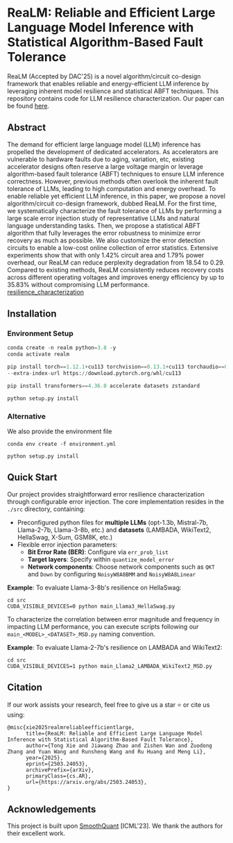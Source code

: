 # ReaLM: Reliable and Efficient Large Language Model Inference with Statistical Algorithm-Based Fault Tolerance

ReaLM (Accepted by DAC'25) is a novel algorithm/circuit co-design framework that enables reliable and energy-efficient LLM inference by leveraging inherent model resilience and statistical ABFT techniques. This repository contains code for LLM resilience characterization. Our paper can be found [here](https://arxiv.org/abs/2503.24053).

## Abstract

The demand for efficient large language model (LLM) inference has propelled the development of dedicated accelerators. As accelerators are vulnerable to hardware faults due to aging, variation, etc, existing accelerator designs often reserve a large voltage margin or leverage algorithm-based fault tolerance (ABFT) techniques to ensure LLM inference correctness. However, previous methods often overlook the inherent fault tolerance of LLMs, leading to high computation and energy overhead. To enable reliable yet efficient LLM inference, in this paper, we propose a novel algorithm/circuit co-design framework, dubbed ReaLM. For the first time, we systematically characterize the fault tolerance of LLMs by performing a large scale error injection study of representative LLMs and natural language understanding tasks. Then, we propose a statistical ABFT algorithm that fully leverages the error robustness to minimize error recovery as much as possible. We also customize the error detection circuits to enable a low-cost online collection of error statistics. Extensive experiments show that with only 1.42% circuit area and 1.79% power overhead, our ReaLM can reduce perplexity degradation from 18.54 to 0.29. Compared to existing methods, ReaLM consistently reduces recovery costs across different operating voltages and improves energy efficiency by up to 35.83% without compromising LLM performance.
[resilience_characterization](/figs/statistical_ABFT.png)

## Installation

### Environment Setup

```python
conda create -n realm python=3.8 -y
conda activate realm

pip install torch==1.12.1+cu113 torchvision==0.13.1+cu113 torchaudio==0.12.1 \
--extra-index-url https://download.pytorch.org/whl/cu113

pip install transformers==4.36.0 accelerate datasets zstandard

python setup.py install
```

### Alternative

We also provide the environment file

```
conda env create -f environment.yml

python setup.py install
```


## Quick Start

Our project provides straightforward error resilience characterization through configurable error injection. The core implementation resides in the `./src` directory, containing:

- Preconfigured python files for **multiple LLMs** (opt-1.3b, Mistral-7b, Llama-2-7b, Llama-3-8b, etc.) and **datasets** (LAMBADA, WikiText2, HellaSwag, X-Sum, GSM8K, etc.)
- Flexible error injection parameters:
  - **Bit Error Rate (BER)**: Configure via `err_prob_list`
  - **Target layers**: Specify within `quantize_model_error`
  - **Network components**: Choose network components such as `QKT` and `Down` by configuring `NoisyW8A8BMM` and `NoisyW8A8Linear`

**Example**: To evaluate Llama-3-8b's resilience on HellaSwag:

```
cd src
CUDA_VISIBLE_DEVICES=0 python main_Llama3_HellaSwag.py
```

To characterize the correlation between error magnitude and frequency in impacting LLM performance, you can execute scripts following our `main_<MODEL>_<DATASET>_MSD.py` naming convention.

**Example**: To evaluate Llama-2-7b's resilience on LAMBADA and WikiText2:
```
cd src
CUDA_VISIBLE_DEVICES=1 python main_Llama2_LAMBADA_WikiText2_MSD.py
```

## Citation 
If our work assists your research, feel free to give us a star ⭐ or cite us using:
```
@misc{xie2025realmreliableefficientlarge,
      title={ReaLM: Reliable and Efficient Large Language Model Inference with Statistical Algorithm-Based Fault Tolerance}, 
      author={Tong Xie and Jiawang Zhao and Zishen Wan and Zuodong Zhang and Yuan Wang and Runsheng Wang and Ru Huang and Meng Li},
      year={2025},
      eprint={2503.24053},
      archivePrefix={arXiv},
      primaryClass={cs.AR},
      url={https://arxiv.org/abs/2503.24053}, 
}
```

## Acknowledgements

This project is built upon [SmoothQuant](https://github.com/mit-han-lab/smoothquant) [ICML'23]. We thank the authors for their excellent work.

